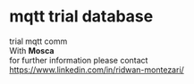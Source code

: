 # mqtt trial database
 trial mqtt comm
<br>
With <b>Mosca</b>
<br>
for further information please contact<br>
https://www.linkedin.com/in/ridwan-montezari/
